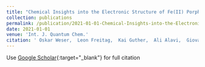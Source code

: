 ```yaml
---
title: "Chemical Insights into the Electronic Structure of Fe(II) Porphyrin Using FCIQMC, DMRG, and Generalized Active Spaces"
collection: publications
permalink: /publication/2021-01-01-Chemical-Insights-into-the-Electronic-Structure-of-FeII-Porphyrin-Using-FCIQMC-DMRG-and-Generalized-Active-Spaces
date: 2021-01-01
venue: 'Int. J. Quantum Chem.'
citation: ' Oskar Weser,  Leon Freitag,  Kai Guther,  Ali Alavi,  Giovanni Li, &quot;Chemical Insights into the Electronic Structure of Fe(II) Porphyrin Using FCIQMC, DMRG, and Generalized Active Spaces.&quot; Int. J. Quantum Chem., 2021.'
---
```

Use [Google Scholar](https://scholar.google.com/scholar?q=Chemical+Insights+into+the+Electronic+Structure+of+Fe(II)+Porphyrin+Using+FCIQMC,+DMRG,+and+Generalized+Active+Spaces){:target="_blank"} for full citation